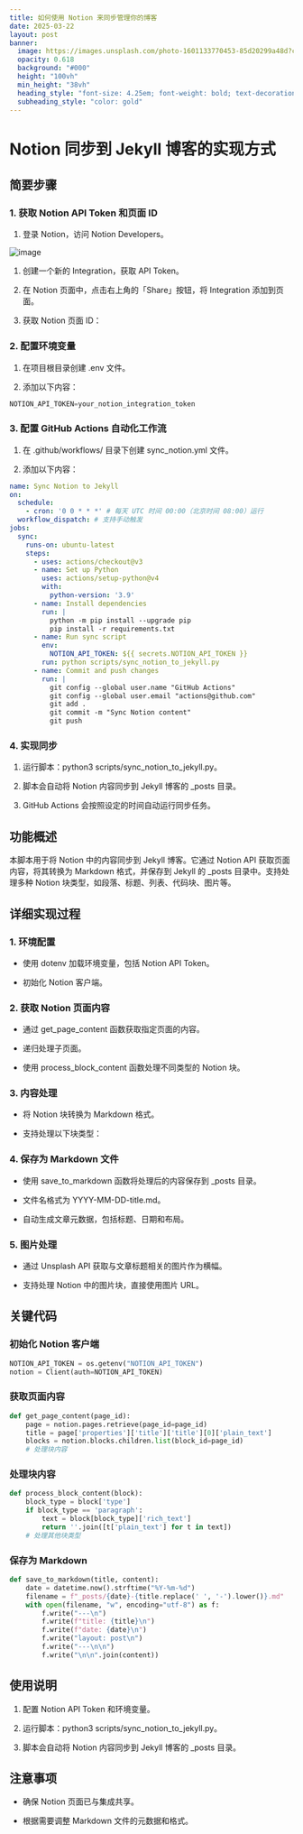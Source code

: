 ```yaml
---
title: 如何使用 Notion 来同步管理你的博客
date: 2025-03-22
layout: post
banner:
  image: https://images.unsplash.com/photo-1601133770453-85d20299a48d?crop=entropy&cs=tinysrgb&fit=max&fm=jpg&ixid=M3w2OTIwMzJ8MHwxfHJhbmRvbXx8fHx8fHx8fDE3NDI2MDczOTF8&ixlib=rb-4.0.3&q=80&w=1080
  opacity: 0.618
  background: "#000"
  height: "100vh"
  min_height: "38vh"
  heading_style: "font-size: 4.25em; font-weight: bold; text-decoration: underline"
  subheading_style: "color: gold"
---
```


# Notion 同步到 Jekyll 博客的实现方式

## 简要步骤

### 1. 获取 Notion API Token 和页面 ID

1. 登录 Notion，访问 Notion Developers。

![image](https://prod-files-secure.s3.us-west-2.amazonaws.com/a7a0cc5a-89b9-4cda-8686-1fba0ca52f40/d19c1afe-dea5-4312-9333-786b0ba83054/image.png?X-Amz-Algorithm=AWS4-HMAC-SHA256&X-Amz-Content-Sha256=UNSIGNED-PAYLOAD&X-Amz-Credential=ASIAZI2LB4665RNQVIT4%2F20250322%2Fus-west-2%2Fs3%2Faws4_request&X-Amz-Date=20250322T013630Z&X-Amz-Expires=3600&X-Amz-Security-Token=IQoJb3JpZ2luX2VjEFkaCXVzLXdlc3QtMiJIMEYCIQC6aHyZnML7b%2F2UNvcYvhnTbRF7uDlAeTlgsvVpWWbT6QIhAOY5tbz6W5rTto61OJ9cbqBhcgOMdwDEMuE3bHBWCfVGKogECLL%2F%2F%2F%2F%2F%2F%2F%2F%2F%2FwEQABoMNjM3NDIzMTgzODA1IgzlDp7%2FAp0PuXS%2BE30q3APA%2Fz9jmSyLyp7NtV8Zri%2Bgnmon1hcxm7VmS3GeAWMdbwJxfUoX%2Bkg4L4NtOCIi8NCxzDyXQbM7HJ1w1cDyUugQseHNqfZEAH%2Flh8K%2BvRurTCW%2BbwBjafg8jGlKQ3mSHQS6VoHg%2Bj6nCYABkkIujpvfIjdBzR8JuT3%2FBxE%2FtoJu16txFt7BAyU7dJJOqukMWrr067pYrGHLLUDtf7g%2BWEtYJNFPTqjWCFhImManwhhSCMpEj579yzMkTQ2HSinrNjX6QluhdVyiiEJTnLMRknE9SA5M36U%2BrEAUEh3ybVq4yari%2BX5WZmx7seVH0%2BYAlejsvibw2K4OByRiVDuCjFmUZhr03132FvFpFEWvr2vZhITJTcNVQy5vnPoQ01vqBqLMrnnMWQZP3a2rDpZ1ZfPFI569%2F2iurxLkRxX4Axf3Cmi6nOrPq68ZI1BXjGbOZLJMeGH2NsxXMKFrClZPwlQJoXsaxwLcO%2BJeB4AOdjYJZD0lp0ki9pluuTZ5q4J4F4kdsQuiariYW1A%2BTqWEdESrrpCQEEPE9toRPCnVapfbMOjV%2FCcImqeN40tUNMq%2FZiHl%2BGRLQmxsFJ3J90zXjUWs9uu7J369iEwTeW46AAc331wBOTQxM%2BwQ%2FvhXSDDzmfi%2BBjqkAVl9X5aJVNVzO27OXyFzbVbpH%2FVl5qhxO8jtQ2Q3F55%2BUIW1h%2BnSjInFKCSPkGfellqGq5JK9N%2FuZ1FW3282FP5TNNiKyH6ubiLYoiELuYD3M3EBHQ401fDm5Tz5wlPi0fJtt2wkip2kbu6oUkfxu2fDqBGbqVBmnK4NAIP93yGaK%2FV4jNTL3RmGn0%2FcnCbYWtJvhmKtLt6NP07xT6i1eNYpFQ3H&X-Amz-Signature=e6d7313f90e56a652e61c3c832c7adf3d5be34e094d2320105b6cf0d9a33fc6d&X-Amz-SignedHeaders=host&x-id=GetObject)

1. 创建一个新的 Integration，获取 API Token。

1. 在 Notion 页面中，点击右上角的「Share」按钮，将 Integration 添加到页面。

1. 获取 Notion 页面 ID：


### 2. 配置环境变量

1. 在项目根目录创建 .env 文件。

1. 添加以下内容：

```javascript
NOTION_API_TOKEN=your_notion_integration_token
```

### 3. 配置 GitHub Actions 自动化工作流

1. 在 .github/workflows/ 目录下创建 sync_notion.yml 文件。

1. 添加以下内容：

```yaml
name: Sync Notion to Jekyll
on:
  schedule:
    - cron: '0 0 * * *' # 每天 UTC 时间 00:00（北京时间 08:00）运行
  workflow_dispatch: # 支持手动触发
jobs:
  sync:
    runs-on: ubuntu-latest
    steps:
      - uses: actions/checkout@v3
      - name: Set up Python
        uses: actions/setup-python@v4
        with:
          python-version: '3.9'
      - name: Install dependencies
        run: |
          python -m pip install --upgrade pip
          pip install -r requirements.txt
      - name: Run sync script
        env:
          NOTION_API_TOKEN: ${{ secrets.NOTION_API_TOKEN }}
        run: python scripts/sync_notion_to_jekyll.py
      - name: Commit and push changes
        run: |
          git config --global user.name "GitHub Actions"
          git config --global user.email "actions@github.com"
          git add .
          git commit -m "Sync Notion content"
          git push
```

### 4. 实现同步

1. 运行脚本：python3 scripts/sync_notion_to_jekyll.py。

1. 脚本会自动将 Notion 内容同步到 Jekyll 博客的 _posts 目录。

1. GitHub Actions 会按照设定的时间自动运行同步任务。

## 功能概述

本脚本用于将 Notion 中的内容同步到 Jekyll 博客。它通过 Notion API 获取页面内容，将其转换为 Markdown 格式，并保存到 Jekyll 的 _posts 目录中。支持处理多种 Notion 块类型，如段落、标题、列表、代码块、图片等。

## 详细实现过程

### 1. 环境配置

- 使用 dotenv 加载环境变量，包括 Notion API Token。

- 初始化 Notion 客户端。

### 2. 获取 Notion 页面内容

- 通过 get_page_content 函数获取指定页面的内容。

- 递归处理子页面。

- 使用 process_block_content 函数处理不同类型的 Notion 块。

### 3. 内容处理

- 将 Notion 块转换为 Markdown 格式。

- 支持处理以下块类型：


### 4. 保存为 Markdown 文件

- 使用 save_to_markdown 函数将处理后的内容保存到 _posts 目录。

- 文件名格式为 YYYY-MM-DD-title.md。

- 自动生成文章元数据，包括标题、日期和布局。

### 5. 图片处理

- 通过 Unsplash API 获取与文章标题相关的图片作为横幅。

- 支持处理 Notion 中的图片块，直接使用图片 URL。

## 关键代码

### 初始化 Notion 客户端

```python
NOTION_API_TOKEN = os.getenv("NOTION_API_TOKEN")
notion = Client(auth=NOTION_API_TOKEN)
```

### 获取页面内容

```python
def get_page_content(page_id):
    page = notion.pages.retrieve(page_id=page_id)
    title = page['properties']['title']['title'][0]['plain_text']
    blocks = notion.blocks.children.list(block_id=page_id)
    # 处理块内容
```

### 处理块内容

```python
def process_block_content(block):
    block_type = block['type']
    if block_type == 'paragraph':
        text = block[block_type]['rich_text']
        return ''.join([t['plain_text'] for t in text])
    # 处理其他块类型
```

### 保存为 Markdown

```python
def save_to_markdown(title, content):
    date = datetime.now().strftime("%Y-%m-%d")
    filename = f"_posts/{date}-{title.replace(' ', '-').lower()}.md"
    with open(filename, "w", encoding="utf-8") as f:
        f.write("---\n")
        f.write(f"title: {title}\n")
        f.write(f"date: {date}\n")
        f.write("layout: post\n")
        f.write("---\n\n")
        f.write("\n\n".join(content))
```

## 使用说明

1. 配置 Notion API Token 和环境变量。

1. 运行脚本：python3 scripts/sync_notion_to_jekyll.py。

1. 脚本会自动将 Notion 内容同步到 Jekyll 博客的 _posts 目录。

## 注意事项

- 确保 Notion 页面已与集成共享。

- 根据需要调整 Markdown 文件的元数据和格式。